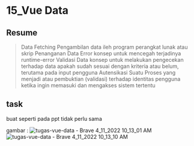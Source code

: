 # 15_Vue Data
## Resume

> Data Fetching
Pengambilan data ileh program perangkat lunak atau skrip
> Penanganan Data Error
konsep untuk mencegah terjadinya runtime-error
> Validasi Data
konsep untuk melakukan pengecekan terhadap data apakah sudah sesuai dengan kriteria atau belum, terutama pada input pengguna
> Autensikasi
Suatu Proses yang menjadi atau pembuktian (validasi) terhadap identitas pengguna ketika ingin memasuki dan mengakses sistem tertentu

## task
buat seperti pada ppt tidak perlu sama

gambar :
![tugas-vue-data - Brave 4_11_2022 10_13_01 AM](https://user-images.githubusercontent.com/72496912/162653982-c7d5e321-7d89-4e73-b585-d5bef6b0a7d2.png)
![tugas-vue-data - Brave 4_11_2022 10_13_10 AM](https://user-images.githubusercontent.com/72496912/162653988-bb54b840-77e1-493d-8823-13b2d53b2a9d.png)
